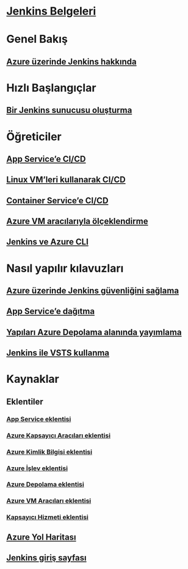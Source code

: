 # [Jenkins Belgeleri](index.md)
# Genel Bakış
## [Azure üzerinde Jenkins hakkında](overview.md)
# Hızlı Başlangıçlar
## [Bir Jenkins sunucusu oluşturma](/azure/jenkins/install-jenkins-solution-template)
# Öğreticiler
## [App Service’e CI/CD](/azure/jenkins/java-deploy-webapp-tutorial)
## [Linux VM’leri kullanarak CI/CD](/azure/virtual-machines/linux/tutorial-jenkins-github-docker-cicd)
## [Container Service’e CI/CD](/azure/container-service/container-service-kubernetes-jenkins)
## [Azure VM aracılarıyla ölçeklendirme](/azure/jenkins/jenkins-azure-vm-agents)
## [Jenkins ve Azure CLI](/azure/jenkins/execute-cli-jenkins-pipeline)
# Nasıl yapılır kılavuzları
## [Azure üzerinde Jenkins güvenliğini sağlama](https://jenkins.io/blog/2017/04/20/secure-jenkins-on-azure/)
## [App Service’e dağıtma](deploy-jenkins-app-service-plugin.md)
## [Yapıları Azure Depolama alanında yayımlama](/azure/storage/common/storage-java-jenkins-continuous-integration-solution)
## [Jenkins ile VSTS kullanma](https://www.visualstudio.com/en-us/docs/build/apps/jenkins/build-deploy-jenkins)
# Kaynaklar
## Eklentiler
### [App Service eklentisi](https://plugins.jenkins.io/azure-app-service)
### [Azure Kapsayıcı Aracıları eklentisi](https://plugins.jenkins.io/azure-container-agents)
### [Azure Kimlik Bilgisi eklentisi](https://plugins.jenkins.io/azure-credentials)
### [Azure İşlev eklentisi](https://plugins.jenkins.io/azure-function)
### [Azure Depolama eklentisi](https://plugins.jenkins.io/windows-azure-storage)
### [Azure VM Aracıları eklentisi](https://plugins.jenkins.io/azure-vm-agents)
### [Kapsayıcı Hizmeti eklentisi](https://plugins.jenkins.io/azure-acs)
## [Azure Yol Haritası](https://azure.microsoft.com/roadmap/)
## [Jenkins giriş sayfası](https://jenkins.io/)

